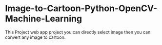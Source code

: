 # Image-to-Cartoon-Python-OpenCV-Machine-Learning
 This Project web app project you can directly select image then you can convert any image to cartoon.


